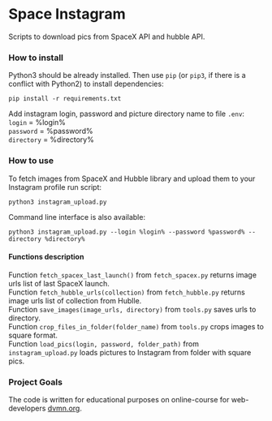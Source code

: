 # Space Instagram

Scripts to download pics from SpaceX API and hubble API.

### How to install

Python3 should be already installed. 
Then use `pip` (or `pip3`, if there is a conflict with Python2) to install dependencies:
```
pip install -r requirements.txt
```

Add instagram login, password and picture directory name to file `.env`: <br>
`login` = %login% <br>
`password` = %password% <br>
`directory` = %directory%

### How to use

To fetch images from SpaceX and Hubble library and upload them to your Instagram profile run script:
```
python3 instagram_upload.py
```
Command line interface is also available:
```
python3 instagram_upload.py --login %login% --password %password% --directory %directory%
```
#### Functions description
Function `fetch_spacex_last_launch()` from `fetch_spacex.py` returns image urls list of last SpaceX launch.<br>
Function `fetch_hubble_urls(collection)` from `fetch_hubble.py` returns image urls list of collection from Hublle.<br>
Function `save_images(image_urls, directory)` from `tools.py` saves urls to directory.<br>
Function `crop_files_in_folder(folder_name)` from `tools.py` crops images to square format.<br>
Function `load_pics(login, password, folder_path)` from `instagram_upload.py` loads pictures to Instagram from folder with square pics.

### Project Goals

The code is written for educational purposes on online-course for web-developers [dvmn.org](https://dvmn.org/).
